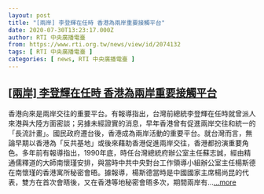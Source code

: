 ```yaml
---
layout: post
title: "[兩岸] 李登輝在任時 香港為兩岸重要接觸平台"
date: 2020-07-30T13:23:17.000Z
author: RTI 中央廣播電臺
from: https://www.rti.org.tw/news/view/id/2074132
tags: [ RTI 中央廣播電臺 ]
categories: [ news, RTI 中央廣播電臺 ]
---
```

<!--1596115397000-->
[[兩岸] 李登輝在任時 香港為兩岸重要接觸平台](https://www.rti.org.tw/news/view/id/2074132)
------

<div>
香港向來是兩岸交往的重要平台。有報導指出，台灣前總統李登輝在任時就曾派人來港與大陸方面密談；另據未經證實的消息，早年香港曾有促進兩岸交往和統一的「長流計畫」。國民政府遷台後，香港成為兩岸活動的重要平台。就台灣而言，無論早期以香港為「反共基地」或後來藉助香港促進兩岸交往，香港都扮演重要角色。多年前有報導指出，1990年底，時任台灣總統府辦公室主任蘇志誠，經由精通儒釋道的大師南懷瑾安排，與當時中共中央對台工作領導小組辦公室主任楊斯德在南懷瑾的香港寓所秘密會晤。據報導，楊斯德當時是中國國家主席楊尚昆的代表，雙方在首次會晤後，又在香港等地秘密會晤多次，期間兩岸有...<a target="_blank" href="https://www.rti.org.tw/news/view/id/2074132">...more</a>
</div>
